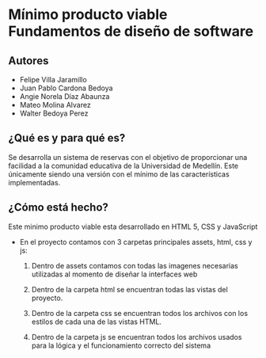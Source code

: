  # Mínimo producto viable Fundamentos de diseño de software

## Autores

- Felipe Villa Jaramillo
- Juan Pablo Cardona Bedoya
- Angie Norela Díaz Abaunza
- Mateo Molina Alvarez
- Walter Bedoya Perez

## ¿Qué es y para qué es?

Se desarrolla un sistema de reservas con el objetivo de proporcionar una facilidad a la comunidad educativa de la Universidad de Medellín. Este únicamente siendo una versión con el mínimo de las características implementadas.
			
## ¿Cómo está hecho?

Este minimo producto viable esta desarrollado en HTML 5, CSS y JavaScript

- En el proyecto contamos con 3 carpetas principales assets, html, css y js:

	1. Dentro de assets contamos con todas las imagenes necesarias utilizadas al momento de
    diseñar la interfaces web

	2. Dentro de la carpeta html se encuentran todas las vistas del proyecto.

	3. Dentro de la carpeta css se encuentran todos los archivos con los estilos de cada una de las vistas HTML.
     

    4. Dentro de la carpeta js se encuentran todos los archivos usados para la lógica y el funcionamiento correcto del sistema
